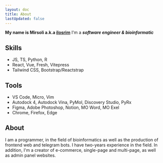 ```yaml
---
layout: doc
title: About
lastUpdated: false
---
```


**My name is Mirsoli a.k.a [ilosrim](https://ilosrim.uz)**
I'm a **_software engineer & bioinformatic_**

## Skills

- JS, TS, Python, R
- React, Vue, Fresh, Vitepress
- Tailwind CSS, Bootstrap/Reactstrap

## Tools

- VS Code, Micro, Vim
- Autodock 4, Autodock Vina, PyMol, Discovery Studio, PyRx
- Figma, Adobe Photoshop, Notion, MO Word, MO Exel
- Chrome, Firefox, Edge

## About

I am a programmer, in the field of bioinformatics as well as the production of frontend web and telegram bots. I have two-years experience in the field. In addition, I'm a creator of e-commerce, single-page and multi-page, as well as admin panel websites.
